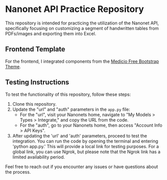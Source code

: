 # Nanonet API Practice Repository

This repository is intended for practicing the utilization of the Nanonet API, specifically focusing on customizing a segment of handwritten tables from PDFs/images and exporting them into Excel.


## Frontend Template

For the frontend, I integrated components from the [Medicio Free Bootstrap Theme](https://bootstrapmade.com/medicio-free-bootstrap-theme/).


## Testing Instructions

To test the functionality of this repository, follow these steps:

1. Clone this repository.
2. Update the "url" and "auth" parameters in the `app.py` file:
   - For the "url", visit your Nanonets home, navigate to "My Models > Types > Integrate," and copy the URL from the code.
   - For the "auth", go to your Nanonets home, then access "Account Info > API Keys".
3. After updating the 'url' and 'auth' parameters, proceed to test the integration. You can run the code by opening the terminal and entering 'python app.py.' This will provide a local link for testing purposes. For a global link, you can use Ngrok, but please note that the Ngrok link has a limited availability period.

Feel free to reach out if you encounter any issues or have questions about the process.
